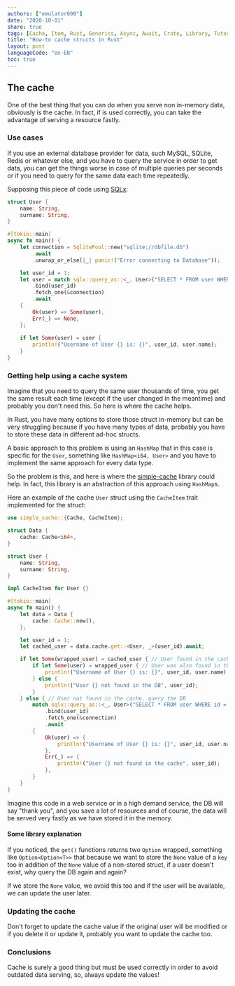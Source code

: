 ```yaml
---
authors: ["emulator000"]
date: "2020-10-01"
share: true
tags: [Cache, Item, Rust, Generics, Async, Await, Crate, Library, Tutorial]
title: "How-to cache structs in Rust"
layout: post
languageCode: "en-EN"
toc: true
---
```


## The cache

One of the best thing that you can do when you serve non in-memory data, obviously is the cache. In fact, if is used correctly, you can take the advantage of serving a resource fastly.

### Use cases

If you use an external database provider for data, such MySQL, SQLite, Redis or whatever else, and you have to query the service in order to get data, you can get the things worse in case of multiple queries per seconds or if you need to query for the same data each time repeatedly.

Supposing this piece of code using [SQLx](https://github.com/launchbadge/sqlx):
```rust
struct User {
    name: String,
    surname: String,
}

#[tokio::main]
async fn main() {
    let connection = SqlitePool::new("sqlite://dbfile.db")
        .await
        .unwrap_or_else(|_| panic!("Error connecting to Database"));

    let user_id = 1;
    let user = match sqlx::query_as::<_, User>("SELECT * FROM user WHERE id = {}")
        .bind(user_id)
        .fetch_one(&connection)
        .await
    {
        Ok(user) => Some(user),
        Err(_) => None,
    };
    
    if let Some(user) = user {
        println!("Username of User {} is: {}", user_id, user.name);
    }
}
```

### Getting help using a cache system

Imagine that you need to query the same user thousands of time, you get the same result each time (except if the user changed in the meantime) and probably you don't need this. So here is where the cache helps.

In Rust, you have many options to store those struct in-memory but can be very struggling because if you have many types of data, probably you have to store these data in different ad-hoc structs.

A basic approach to this problem is using an `HashMap` that in this case is specific for the `User`, something like `HashMap<i64, User>` and you have to implement the same approach for every data type.

So the problem is this, and here is where the [simple-cache](https://crates.io/crates/simple-cache) library could help. In fact, this library is an abstraction of this approach using `HashMap`s.

Here an example of the cache `User` struct using the `CacheItem` trait implemented for the struct:
```rust
use simple_cache::{Cache, CacheItem};

struct Data {
    cache: Cache<i64>,
}

struct User {
    name: String,
    surname: String,
}

impl CacheItem for User {}

#[tokio::main]
async fn main() {
    let data = Data {
        cache: Cache::new(),
    };

    let user_id = 1;
    let cached_user = data.cache.get::<User, _>(user_id).await;

    if let Some(wrapped_user) = cached_user { // User found in the cache
        if let Some(user) = wrapped_user { // User was also found in the DB, so we have the original struct
            println!("Username of User {} is: {}", user_id, user.name);
        } else {
            println!("User {} not found in the DB", user_id);
        }
    } else { // User not found in the cache, query the DB
        match sqlx::query_as::<_, User>("SELECT * FROM user WHERE id = {}")
            .bind(user_id)
            .fetch_one(&connection)
            .await
        {
            Ok(user) => {
                println!("Username of User {} is: {}", user_id, user.name);
            },
            Err(_) => {
                println!("User {} not found in the cache", user_id);
            },
        }
    }
}
```

Imagine this code in a web service or in a high demand service, the DB will say "thank you", and you save a lot of resources and of course, the data will be served very fastly as we have stored it in the memory.

#### Some library explanation

If you noticed, the `get()` functions returns two `Option` wrapped, something like `Option<Option<T>>` that because we want to store the `None` value of a `key` too in addition of the `None` value of a non-stored struct, if a user doesn't exist, why query the DB again and again?

If we store the `None` value, we avoid this too and if the user will be available, we can update the user later.

### Updating the cache

Don't forget to update the cache value if the original user will be modified or if you delete it or update it, probably you want to update the cache too.

### Conclusions

Cache is surely a good thing but must be used correctly in order to avoid outdated data serving, so, always update the values!